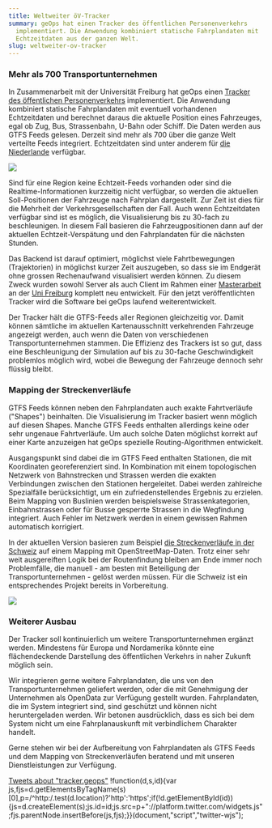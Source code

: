 ```yaml
---
title: Weltweiter öV-Tracker
summary: geOps hat einen Tracker des öffentlichen Personenverkehrs
  implementiert. Die Anwendung kombiniert statische Fahrplandaten mit
  Echtzeitdaten aus der ganzen Welt.
slug: weltweiter-ov-tracker
---
```

### Mehr als 700 Transportunternehmen

In Zusammenarbeit mit der Universität Freiburg hat geOps einen [Tracker des öffentlichen Personenverkehrs](http://tracker.geops.ch/?z=14&s=20&lat=40.723&lon=-74.002) implementiert. Die Anwendung kombiniert statische Fahrplandaten mit eventuell vorhandenen Echtzeitdaten und berechnet daraus die aktuelle Position eines Fahrzeuges, egal ob Zug, Bus, Strassenbahn, U-Bahn oder Schiff. Die Daten werden aus GTFS Feeds gelesen. Derzeit sind mehr als 700 über die ganze Welt verteilte Feeds integriert. Echtzeitdaten sind unter anderem für [die Niederlande](http://tracker.geops.ch/?z=13&s=1&lat=52.36595686731005&lon=4.904365539550781) verfügbar.

![](/images/blog/worldwide-transit-tracker/trackerbar.png)

Sind für eine Region keine Echtzeit-Feeds vorhanden oder sind die Realtime-Informationen kurzzeitig nicht verfügbar, so werden die aktuellen Soll-Positionen der Fahrzeuge nach Fahrplan dargestellt. Zur Zeit ist dies für die Mehrheit der Verkehrsgesellschaften der Fall. Auch wenn Echtzeitdaten verfügbar sind ist es möglich, die Visualisierung bis zu 30-fach zu beschleunigen. In diesem Fall basieren die Fahrzeugpositionen dann auf der aktuellen Echtzeit-Verspätung und den Fahrplandaten für die nächsten Stunden.

Das Backend ist darauf optimiert, möglichst viele Fahrtbewegungen (Trajektorien) in möglichst kurzer Zeit auszugeben, so dass sie im Endgerät ohne grossen Rechenaufwand visualisiert werden können. Zu diesem Zweck wurden sowohl Server als auch Client im Rahmen einer [Masterarbeit](http://ad-publications.informatik.uni-freiburg.de/theses/Master_Patrick_Brosi_2014.pdf) an der [Uni Freiburg](https://ad.informatik.uni-freiburg.de/front-page-en?set_language=en) komplett neu entwickelt. Für den jetzt veröffentlichten Tracker wird die Software bei geOps laufend weiterentwickelt.

Der Tracker hält die GTFS-Feeds aller Regionen gleichzeitig vor. Damit können sämtliche im aktuellen Kartenausschnitt verkehrenden Fahrzeuge angezeigt werden, auch wenn die Daten von verschiedenen Transportunternehmen stammen. Die Effizienz des Trackers ist so gut, dass eine Beschleunigung der Simulation auf bis zu 30-fache Geschwindigkeit problemlos möglich wird, wobei die Bewegung der Fahrzeuge dennoch sehr flüssig bleibt.

### Mapping der Streckenverläufe

GTFS Feeds können neben den Fahrplandaten auch exakte Fahrtverläufe ("Shapes") beinhalten. Die Visualisierung im Tracker basiert wenn möglich auf diesen Shapes. Manche GTFS Feeds enthalten allerdings keine oder sehr ungenaue Fahrtverläufe. Um auch solche Daten möglichst korrekt auf einer Karte anzuzeigen hat geOps spezielle Routing-Algorithmen entwickelt.

Ausgangspunkt sind dabei die im GTFS Feed enthalten Stationen, die mit Koordinaten georeferenziert sind. In Kombination mit einem topologischen Netzwerk von Bahnstrecken und Strassen werden die exakten Verbindungen zwischen den Stationen hergeleitet. Dabei werden zahlreiche Spezialfälle berücksichtigt, um ein zufriedenstellendes Ergebnis zu erzielen. Beim Mapping von Buslinien werden beispielsweise Strassenkategorien, Einbahnstrassen oder für Busse gesperrte Strassen in die Wegfindung integriert. Auch Fehler im Netzwerk werden in einem gewissen Rahmen automatisch korrigiert.

In der aktuellen Version basieren zum Beispiel [die Streckenverläufe in der Schweiz](http://tracker.geops.ch/?z=15&s=30&lat=47.37955096693522&lon=8.538994789123535) auf einem Mapping mit OpenStreetMap-Daten. Trotz einer sehr weit ausgereiften Logik bei der Routenfindung bleiben am Ende immer noch Problemfälle, die manuell - am besten mit Beteiligung der Transportunternehmen - gelöst werden müssen. Für die Schweiz ist ein entsprechendes Projekt bereits in Vorbereitung.

![](/images/blog/worldwide-transit-tracker/trackeramsterdam.png)

### Weiterer Ausbau

Der Tracker soll kontinuierlich um weitere Transportunternehmen ergänzt werden. Mindestens für Europa und Nordamerika könnte eine flächendeckende Darstellung des öffentlichen Verkehrs in naher Zukunft möglich sein.

Wir integrieren gerne weitere Fahrplandaten, die uns von den Transportunternehmen geliefert werden, oder die mit Genehmigung der Unternehmen als OpenData zur Verfügung gestellt wurden. Fahrplandaten, die im System integriert sind, sind geschützt und können nicht heruntergeladen werden. Wir betonen ausdrücklich, dass es sich bei dem System nicht um eine Fahrplanauskunft mit verbindlichem Charakter handelt.

Gerne stehen wir bei der Aufbereitung von Fahrplandaten als GTFS Feeds und dem Mapping von Streckenverläufen beratend und mit unseren Dienstleistungen zur Verfügung.

[Tweets about "tracker.geops"](https://twitter.com/search?q=tracker.geops) !function(d,s,id){var js,fjs=d.getElementsByTagName(s)\[0\],p=/^http:/.test(d.location)?'http':'https';if(!d.getElementById(id)){js=d.createElement(s);js.id=id;js.src=p+"://platform.twitter.com/widgets.js";fjs.parentNode.insertBefore(js,fjs);}}(document,"script","twitter-wjs");